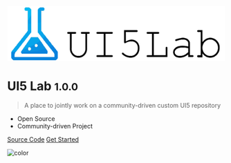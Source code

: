 ![logo](media/UI5LabLogoPhoenix.png)

# UI5 Lab <small>1.0.0</small>

> A place to jointly work on a community-driven custom UI5 repository

* Open Source
* Community-driven Project

[Source Code](https://github.com/UI5Lab/UI5Lab-library-simple)
[Get Started](#what-is-it)

![color](#FFFFFF)
